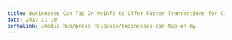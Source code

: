 ```yaml
---
title: Businesses Can Tap On MyInfo to Offer Faster Transactions for Citizens
date: 2017-11-10
permalink: /media-hub/press-releases/businesses-can-tap-on-my
---
```

